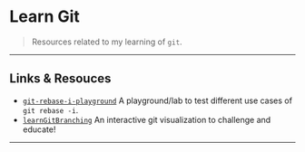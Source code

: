 # Learn Git

> Resources related to my learning of `git`.

---

## Links & Resouces

* [`git-rebase-i-playground`](https://github.com/dmuth/git-rebase-i-playground) A playground/lab to test different use cases of `git rebase -i`.
* [`learnGitBranching`](https://github.com/pcottle/learnGitBranching) An interactive git visualization to challenge and educate!

---
